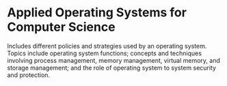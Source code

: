 # Applied Operating Systems for Computer Science
Includes different policies and strategies used by an operating system. Topics include operating system functions; concepts and techniques involving process management, memory management, virtual memory, and storage management; and the role of operating system to system security and protection.
